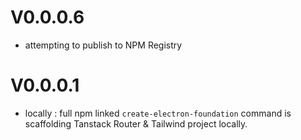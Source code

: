 # V0.0.0.6

- attempting to publish to NPM Registry

# V0.0.0.1

- locally : full npm linked `create-electron-foundation` command is scaffolding Tanstack Router & Tailwind project locally.
